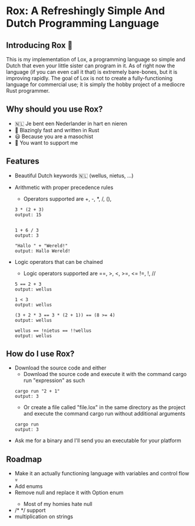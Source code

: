 <H1> Rox: A Refreshingly Simple And Dutch Programming Language </H1>

<H2>Introducing Rox 🦀</H2>
This is my implementation of Lox, a programming language so simple and Dutch that even your little sister can program in it. As of right now the language (if you can even call it that) is extremely bare-bones, but it is improving rapidly. The goal of Lox is not to create a fully-functioning language for commercial use; it is simply the hobby project of a mediocre Rust programmer.

<H2>Why should you use Rox?</H2>

- 🇳🇱 Je bent een Nederlander in hart en nieren
-  🚀 Blazingly fast and written in Rust  
- 😃 Because you are a masochist
- 🥰 You want to support me

<H2>Features</H2>

- Beautiful Dutch keywords 🇳🇱 (wellus, nietus, ...)
- Arithmetic with proper precedence rules
  - Operators supported are +, -, *, /, (), 
    
  ```
  3 * (2 + 3)
  output: 15
      
  
  1 + 6 / 3
  output: 3

  "Hallo " + "Wereld!"
  output: Hallo Wereld!
  ```
- Logic operators that can be chained
  - Logic operators supported are ==, >, <, >=, <= !=, !, //
  ```
  5 == 2 + 3
  output: wellus

  1 < 3
  output: wellus

  (3 + 2 * 3 == 3 * (2 + 1)) == (8 >= 4)
  output: wellus

  wellus == !nietus == !!wellus
  output: wellus
  ```

<H2>How do I use Rox?</H2>

- Download the source code and either
  - Download the source code and execute it with the command cargo run "expression" as such 
  ```
  cargo run "2 + 1"
  output: 3
  ```
  - Or create a file called "file.lox" in the same directory as the project and execute the command cargo run without additional arguments
  ```
  cargo run
  output: 3
  ```
- Ask me for a binary and I'll send you an executable for your platform
<H2>Roadmap</H2>

- Make it an actually functioning language with variables and control flow 💀
- Add enums
- Remove null and replace it with Option<T> enum
  - Most of my homies hate null
- /* */ support
- multiplication on strings
